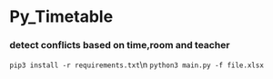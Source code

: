 # Py_Timetable
### detect conflicts based on time,room and teacher

```pip3 install -r requirements.txt```\n
```python3 main.py -f file.xlsx```
